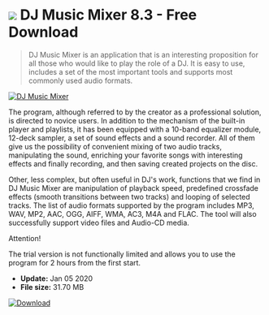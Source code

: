 # ![](https://cdn.softexe.net/static/icon/2/dj-music-mixer-8817.png) DJ Music Mixer 8.3 - Free Download

> DJ Music Mixer is an application that is an interesting proposition for all those who would like to play the role of a DJ. It is easy to use, includes a set of the most important tools and supports most commonly used audio formats.

[![DJ Music Mixer](https://gallery.dpcdn.pl/imgc/Tools/32008/g_-_420x350_1.5_-_x20131023182642_0.png)](https://softexe.net/win/multimedia/audio-sound/dj-music-mixer:hhpg.html)

The program, although referred to by the creator as a professional solution, is directed to novice users. In addition to the mechanism of the built-in player and playlists, it has been equipped with a 10-band equalizer module, 12-deck sampler, a set of sound effects and a sound recorder. All of them give us the possibility of convenient mixing of two audio tracks, manipulating the sound, enriching your favorite songs with interesting effects and finally recording, and then saving created projects on the disc.
 
 Other, less complex, but often useful in DJ's work, functions that we find in DJ Music Mixer are manipulation of playback speed, predefined crossfade effects (smooth transitions between two tracks) and looping of selected tracks. The list of audio formats supported by the program includes MP3, WAV, MP2, AAC, OGG, AIFF, WMA, AC3, M4A and FLAC. The tool will also successfully support video files and Audio-CD media.
 
 Attention!
 
 The trial version is not functionally limited and allows you to use the program for 2 hours from the first start.


- **Update:** Jan 05 2020
- **File size:** 31.70 MB

[![Download](https://cdn.softexe.net/static/img/download.png)](https://softexe.net/win/multimedia/audio-sound/dj-music-mixer:hhpg.html)

